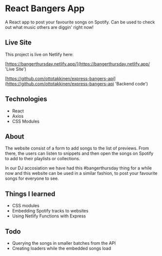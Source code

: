 # React Bangers App

A React app to post your favourite songs on Spotify. Can be used to check out what music others are diggin' right now!

## Live Site

This project is live on Netlify here:

[https://bangerthursday.netlify.app/](https://bangerthursday.netlify.app/ 'Live Site')

[https://github.com/ottotakkinen/express-bangers-api](https://github.com/ottotakkinen/express-bangers-api 'Backend code')



## Technologies

- React 
- Axios  
- CSS Modules

## About

The website consist of a form to add songs to the list of previews. From there, the users can listen to snippets and then open the songs on Spotify to add to their playlists or collections.

In our DJ accosiation we have had this #bangerthursday thing for a while now and this website can be used in a similar fashion, to post your favourite songs for everyone to see.

## Things I learned

- CSS modules
- Embedding Spotify tracks to websites
- Using Netlify Functions with Express

## Todo

- Querying the songs in smaller batches from the API
- Creating loaders while the embedded songs load
